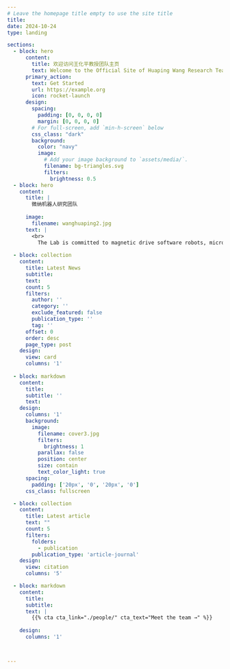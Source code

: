 ```yaml
---
# Leave the homepage title empty to use the site title
title:
date: 2024-10-24
type: landing

sections:
  - block: hero
      content:
        title: 欢迎访问王化平教授团队主页
        text: Welcome to the Official Site of Huaping Wang Research Team
      primary_action:
        text: Get Started
        url: https://example.org
        icon: rocket-launch
      design:
        spacing:
          padding: [0, 0, 0, 0]
          margin: [0, 0, 0, 0]
        # For full-screen, add `min-h-screen` below
        css_class: "dark"
        background:
          color: "navy"
          image:
            # Add your image background to `assets/media/`.
            filename: bg-triangles.svg
            filters:
              brightness: 0.5
  - block: hero
    content:
      title: |
        微纳机器人研究团队
        
      image:
        filename: wanghuaping2.jpg
      text: |
        <br>
          The Lab is committed to magnetic drive software robots, micro and nano robots, micro-scale automation and other fields of research.
  
  - block: collection
    content:
      title: Latest News
      subtitle:
      text:
      count: 5
      filters:
        author: ''
        category: ''
        exclude_featured: false
        publication_type: ''
        tag: ''
      offset: 0
      order: desc
      page_type: post
    design:
      view: card
      columns: '1'
  
  - block: markdown
    content:
      title: 
      subtitle: ''
      text:
    design:
      columns: '1'
      background:
        image: 
          filename: cover3.jpg
          filters:
            brightness: 1
          parallax: false
          position: center
          size: contain
          text_color_light: true
      spacing:
        padding: ['20px', '0', '20px', '0']
      css_class: fullscreen

  - block: collection
    content:
      title: Latest article
      text: ""
      count: 5
      filters:
        folders:
          - publication
        publication_type: 'article-journal'
    design:
      view: citation
      columns: '5'

  - block: markdown
    content:
      title: 
      subtitle: 
      text: |
        {{% cta cta_link="./people/" cta_text="Meet the team →" %}}
        
    design:
      columns: '1'



---
```


